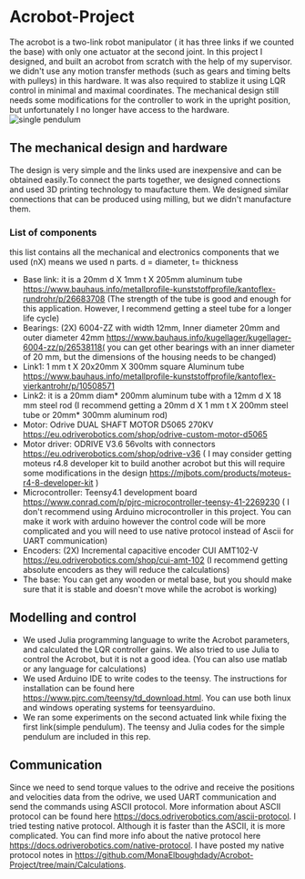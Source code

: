 # Acrobot-Project
The acrobot is a two-link robot manipulator ( it has three links if we counted the base) with only one actuator at the second joint. In this project I designed, and built an acrobot from scratch with the help of my supervisor. we didn't use any motion transfer methods (such as gears and timing belts with pulleys) in this hardware. It was also required to stablize it using LQR control in minimal and maximal coordinates. The mechanical design still needs some modifications for the controller to work in the upright position, but unfortunately I no longer have access to the hardware.  
![single pendulum](https://user-images.githubusercontent.com/71582409/146194395-43920c1b-1a6a-46b7-b8a7-24f519d4942c.PNG)

## The mechanical design and hardware
The design is very simple and the links used are inexpensive and can be obtained easily.To connect the parts together, we designed connections and used 3D printing technology to maufacture them. We designed similar connections that can be produced using milling, but we didn't manufacture them.
### List of components 
this list contains all the mechanical and electronics components that we used (nX) means we used n parts. d = diameter, t= thickness
* Base link: it is a 20mm d X 1mm t X 205mm aluminum tube  https://www.bauhaus.info/metallprofile-kunststoffprofile/kantoflex-rundrohr/p/26683708 (The strength of the tube is good and enough for this application. However, I recommend getting a steel tube for a longer life cycle) 
* Bearings: (2X) 6004-ZZ with width 12mm, Inner diameter 20mm and outer diameter 42mm https://www.bauhaus.info/kugellager/kugellager-6004-zz/p/26538118( you can get other bearings with an inner diameter of 20 mm, but the dimensions of the housing needs to be changed)
* Link1: 1 mm t X 20x20mm X 300mm square Aluminum tube https://www.bauhaus.info/metallprofile-kunststoffprofile/kantoflex-vierkantrohr/p/10508571 
* Link2: it is a 20mm diam* 200mm aluminum tube with a 12mm d X 18 mm steel rod (I recommend getting a 20mm d X 1 mm t X 200mm steel tube or 20mm* 300mm aluminum rod) 
* Motor: Odrive DUAL SHAFT MOTOR D5065 270KV https://eu.odriverobotics.com/shop/odrive-custom-motor-d5065
* Motor driver: ODRIVE V3.6 56volts with connectors https://eu.odriverobotics.com/shop/odrive-v36 ( I may consider getting moteus r4.8 developer kit to build another acrobot but this will require some modifications in the design https://mjbots.com/products/moteus-r4-8-developer-kit )
* Microcontroller: Teensy4.1 development board https://www.conrad.com/p/pjrc-microcontroller-teensy-41-2269230 ( I don't recommend using Arduino microcontroller in this project. You can make it work with arduino however the control code will be more complicated and you will need to use native protocol instead of Ascii for UART communication)
* Encoders: (2X) Incremental capacitive encoder CUI AMT102-V https://eu.odriverobotics.com/shop/cui-amt-102 (I recommend getting absolute encoders as they will reduce the calculations)
* The base:  You can get any wooden or metal base, but you should make sure that it is stable and doesn't move while the acrobot is working)
## Modelling and control
* We used Julia programming language to write the Acrobot parameters, and calculated the LQR controller gains. We also tried to use Julia to control the Acrobot, but it is not a good idea.
(You can also use matlab or any language for calculations)
* We used Arduino IDE to write codes to the teensy. The instructions for installation can be found here https://www.pjrc.com/teensy/td_download.html. You can use both linux and windows operating systems for teensyarduino.
* We ran some experiments on the second actuated link while fixing the first link(simple pendulum). The teensy and Julia codes for the simple pendulum are included in this rep.
## Communication 
Since we need to send torque values to the odrive and receive the positions and velocities data from the odrive, we used UART communication and send the commands using ASCII protocol. More information about ASCII protocol can be found here https://docs.odriverobotics.com/ascii-protocol. I tried testing native protocol. Although it is faster than the ASCII, it is more complicated. You can find more info about the native protocol here https://docs.odriverobotics.com/native-protocol. I have posted my native protocol notes in https://github.com/MonaElboughdady/Acrobot-Project/tree/main/Calculations.

